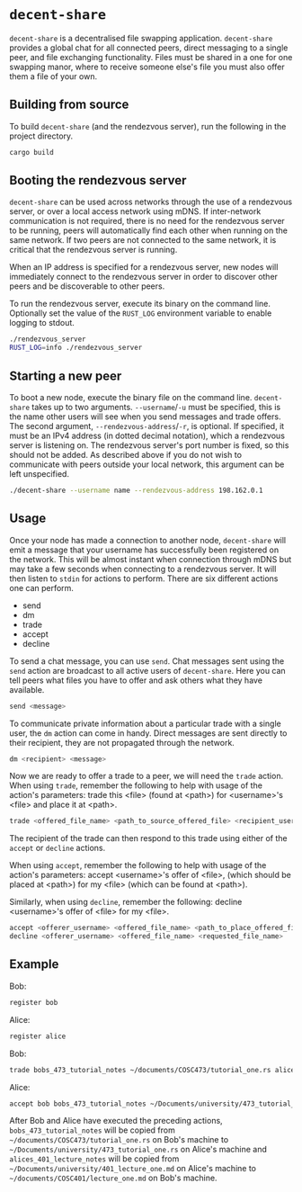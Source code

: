 # `decent-share`

`decent-share` is a decentralised file swapping application. `decent-share`
provides a global chat for all connected peers, direct messaging to a single
peer, and file exchanging functionality. Files must be shared in a one for one
swapping manor, where to receive someone else's file you must also offer them
a file of your own.

## Building from source

To build `decent-share` (and the rendezvous server), run the following in the
project directory.

```bash
cargo build
```

## Booting the rendezvous server

`decent-share` can be used across networks through the use of a rendezvous
server, or over a local access network using mDNS. If inter-network
communication is not required, there is no need for the rendezvous server to be
running, peers will automatically find each other when running on the same
network. If two peers are not connected to the same network, it is critical that
the rendezvous server is running.

When an IP address is specified for a rendezvous server, new nodes will
immediately connect to the rendezvous server in order to discover other peers
and be discoverable to other peers.

To run the rendezvous server, execute its binary on the command line. Optionally
set the value of the `RUST_LOG` environment variable to enable logging to
stdout.

```bash
./rendezvous_server
RUST_LOG=info ./rendezvous_server
```

## Starting a new peer

To boot a new node, execute the binary file on the command line. `decent-share`
takes up to two arguments. `--username`/`-u` must be specified, this is the name
other users will see when you send messages and trade offers. The second
argument, `--rendezvous-address`/`-r`, is optional. If specified, it must be
an IPv4 address (in dotted decimal notation), which a rendezvous server is
listening on. The rendezvous server's port number is fixed, so this should not
be added. As described above if you do not wish to communicate with peers
outside your local network, this argument can be left unspecified.

```bash
./decent-share --username name --rendezvous-address 198.162.0.1
```

## Usage

Once your node has made a connection to another node, `decent-share` will emit
a message that your username has successfully been registered on the network.
This will be almost instant when connection through mDNS but may take a few
seconds when connecting to a rendezvous server. It will then listen to `stdin`
for actions to perform. There are six different actions one can perform.

* send
* dm
* trade
* accept
* decline

To send a chat message, you can use `send`. Chat messages sent using the `send`
action are broadcast to all active users of `decent-share`. Here you can tell
peers what files you have to offer and ask others what they have available.

```sh
send <message>
```

To communicate private information about a particular trade with a single user,
the `dm` action can come in handy. Direct messages are sent directly to their
recipient, they are not propagated through the network.

```sh
dm <recipient> <message>
```

Now we are ready to offer a trade to a peer, we will need the `trade` action.
When using `trade`, remember the following to help with usage of the action's
parameters: trade this \<file> (found at \<path>) for \<username>'s \<file> and
place it at \<path>.

```sh
trade <offered_file_name> <path_to_source_offered_file> <recipient_username> <requested_file_name> <path_to_place_requested_file>
```

The recipient of the trade can then respond to this trade using either of the
`accept` or `decline` actions.

When using `accept`, remember the following to help with usage of the action's
parameters: accept \<username>'s offer of \<file>, (which should be placed at
\<path>) for my \<file> (which can be found at \<path>).

Similarly, when using `decline`, remember the following: decline \<username>'s
offer of \<file> for my \<file>.

```sh
accept <offerer_username> <offered_file_name> <path_to_place_offered_file> <requested_file_name> <path_to_source_requested_file>
decline <offerer_username> <offered_file_name> <requested_file_name>
```

## Example

Bob:

```sh
register bob
```

Alice:

```sh
register alice
```

Bob:

```sh
trade bobs_473_tutorial_notes ~/documents/COSC473/tutorial_one.rs alice alices_401_lecture_notes ~/documents/COSC401/lecture_one.md
```

Alice:

```sh
accept bob bobs_473_tutorial_notes ~/Documents/university/473_tutorial_one.rs alices_401_lecture_notes ~/Documents/university/401_lecture_one.md
```

After Bob and Alice have executed the preceding actions,
`bobs_473_tutorial_notes` will be copied from
`~/documents/COSC473/tutorial_one.rs` on Bob's machine to
`~/Documents/university/473_tutorial_one.rs` on Alice's machine and
`alices_401_lecture_notes` will be copied from
`~/Documents/university/401_lecture_one.md` on Alice's machine to
`~/documents/COSC401/lecture_one.md` on Bob's machine.
